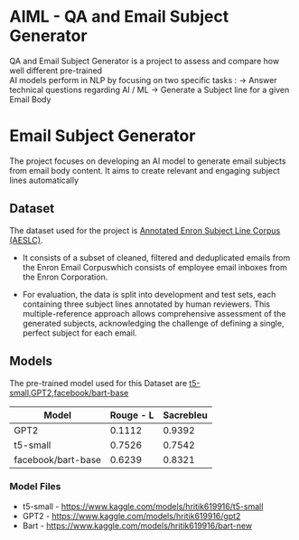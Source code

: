 # AIML - QA and Email Subject Generator

QA and Email Subject Generator is a project to assess and compare how well different pre-trained  
AI models perform in NLP by focusing on two specific tasks :
-> Answer technical questions regarding AI / ML
-> Generate a Subject line for a given Email Body


# Email Subject Generator

The project focuses on developing an AI model to generate email subjects from email body content. 
It aims to create relevant and engaging subject lines automatically

## Dataset

The dataset used for the project is  [Annotated Enron Subject Line Corpus (AESLC)](https://github.com/ryanzhumich/AESLC).

- It consists of a subset of cleaned, filtered and deduplicated emails from the Enron Email Corpuswhich consists of employee email inboxes from the Enron Corporation.
* For evaluation, the data is split into development and test sets, each containing three subject lines annotated by human reviewers. This multiple-reference approach allows comprehensive assessment of the generated subjects, acknowledging the challenge of defining a single, perfect subject for each email.


## Models

The pre-trained model used for this Dataset are [t5-small](https://huggingface.co/google-t5/t5-small),[GPT2](https://huggingface.co/openai-community/gpt2),[facebook/bart-base](https://huggingface.co/facebook/bart-base)


| Model | Rouge - L | Sacrebleu | 
|-----------------|-----------------|-----------------|
| GPT2     | 0.1112   | 0.9392     | 
| t5-small     | 0.7526     | 0.7542    |
| facebook/bart-base     | 0.6239    |0.8321    | 

### Model Files

- t5-small - https://www.kaggle.com/models/hritik619916/t5-small
- GPT2 - https://www.kaggle.com/models/hritik619916/gpt2
- Bart - https://www.kaggle.com/models/hritik619916/bart-new
  


